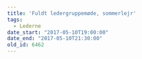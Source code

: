 ```yaml
---
title: 'Fuldt ledergruppemøde, sommerlejr'
tags:
  - Lederne
date_start: "2017-05-10T19:00:00"
date_end: "2017-05-10T21:30:00"
old_id: 6462
---
```

